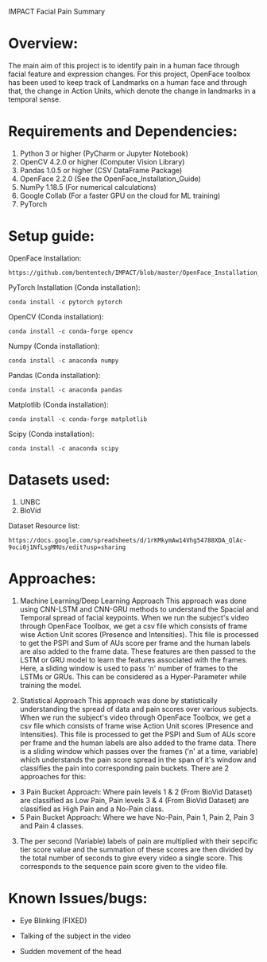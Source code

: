 IMPACT Facial Pain Summary

# Overview:
The main aim of this project is to identify pain in a human face through facial feature and expression changes. For this project, OpenFace toolbox has been used to keep track of Landmarks on a human face and through that, the change in Action Units, which denote the change in landmarks in a temporal sense.

# Requirements and Dependencies:
1. Python 3 or higher (PyCharm or Jupyter Notebook)
2. OpenCV 4.2.0 or higher (Computer Vision Library)
3. Pandas 1.0.5 or higher (CSV DataFrame Package)
4. OpenFace 2.2.0 (See the OpenFace_Installation_Guide)
5. NumPy 1.18.5 (For numerical calculations)
6. Google Collab (For a faster GPU on the cloud for ML training)
7. PyTorch

# Setup guide:

OpenFace Installation:
```
https://github.com/bententech/IMPACT/blob/master/OpenFace_Installation_Guide
```

PyTorch Installation (Conda installation):
```
conda install -c pytorch pytorch
```

OpenCV (Conda installation):
```
conda install -c conda-forge opencv
```

Numpy (Conda installation):
```
conda install -c anaconda numpy
```


Pandas (Conda installation):
```
conda install -c anaconda pandas
```

Matplotlib (Conda installation):
```
conda install -c conda-forge matplotlib
```

Scipy (Conda installation):
```
conda install -c anaconda scipy
```

# Datasets used:

1. UNBC
2. BioVid

Dataset Resource list:
```
https://docs.google.com/spreadsheets/d/1rKMkymAw14Vhg54788XDA_QlAc-9oci0j1NfLsgMMUs/edit?usp=sharing
```

# Approaches:
1) Machine Learning/Deep Learning Approach
This approach was done using CNN-LSTM and CNN-GRU methods to understand the Spacial and Temporal spread of facial keypoints. When we run the subject's video through OpenFace Toolbox, we get a csv file which consists of frame wise Action Unit scores (Presence and Intensities). This file is processed to get the PSPI and Sum of AUs score per frame and the human labels are also added to the frame data. These features are then passed to the LSTM or GRU model to learn the features associated with the frames. Here, a sliding window is used to pass 'n' number of frames to the LSTMs or GRUs. This can be considered as a Hyper-Parameter while training the model.

2) Statistical Approach
This approach was done by statistically understanding the spread of data and pain scores over various subjects. When we run the subject's video through OpenFace Toolbox, we get a csv file which consists of frame wise Action Unit scores (Presence and Intensities). This file is processed to get the PSPI and Sum of AUs score per frame and the human labels are also added to the frame data. There is a sliding window which passes over the frames ('n' at a time, variable) which understands the pain score spread in the span of it's window and classifies the pain into corresponding pain buckets. There are 2 approaches for this:
- 3 Pain Bucket Approach: Where pain levels 1 & 2 (From BioVid Dataset) are classified as Low Pain, Pain levels 3 & 4 (From BioVid Dataset) are classified as High Pain and a No-Pain class.
- 5 Pain Bucket Approach: Where we have No-Pain, Pain 1, Pain 2, Pain 3 and Pain 4 classes.

3) The per second (Variable) labels of pain are multiplied with their sepcific tier score value and the summation of these scores are then divided by the total number of seconds to give every video a single score. This corresponds to the sequence pain score given to the video file.


# Known Issues/bugs:
- Eye Blinking (FIXED)

- Talking of the subject in the video

- Sudden movement of the head
